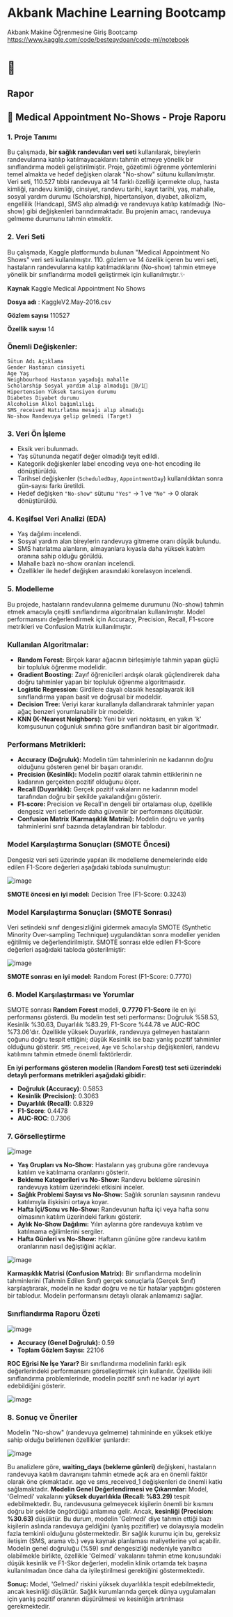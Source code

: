 # Akbank Machine Learning Bootcamp
Akbank Makine Öğrenmesine Giriş Bootcamp
https://www.kaggle.com/code/besteaydoan/code-ml/notebook
# 🎀

## Rapor

## 📄 Medical Appointment No-Shows - Proje Raporu

### 1. Proje Tanımı

Bu çalışmada, **bir sağlık randevuları veri seti** kullanılarak, bireylerin randevularına katılıp katılmayacaklarını tahmin
etmeye yönelik bir sınıflandırma modeli geliştirilmiştir. Proje, gözetimli öğrenme yöntemlerini temel almakta ve
hedef değişken olarak "No-show" sütunu kullanılmıştır. Veri seti, 110.527 tıbbi randevuya ait 14 farklı özelliği
içermekte olup, hasta kimliği, randevu kimliği, cinsiyet, randevu tarihi, kayıt tarihi, yaş, mahalle, sosyal yardım
durumu Scholarship), hipertansiyon, diyabet, alkolizm, engellilik Handcap), SMS alıp almadığı ve randevuya
katılıp katılmadığı No-show) gibi değişkenleri barındırmaktadır. Bu projenin amacı, randevuya gelmeme durumunu
tahmin etmektir.

### 2. Veri Seti

Bu çalışmada, Kaggle platformunda bulunan "Medical Appointment No Shows" veri seti kullanılmıştır. 110.
gözlem ve 14 özellik içeren bu veri seti, hastaların randevularına katılıp katılmadıklarını No-show) tahmin etmeye
yönelik bir sınıflandırma modeli geliştirmek için kullanılmıştır.✨

**Kaynak**  Kaggle  Medical Appointment No Shows

**Dosya adı** : KaggleV2.May-2016.csv

**Gözlem sayısı**  110527

**Özellik sayısı**  14

### Önemli Değişkenler:

```
Sütun Adı Açıklama
Gender Hastanın cinsiyeti
Age Yaş
Neighbourhood Hastanın yaşadığı mahalle
Scholarship Sosyal yardım alıp almadığı 0/1
Hipertension Yüksek tansiyon durumu
Diabetes Diyabet durumu
Alcoholism Alkol bağımlılığı
SMS_received Hatırlatma mesajı alıp almadığı
No-show Randevuya gelip gelmedi (Target)
```
### 3. Veri Ön İşleme

- Eksik veri bulunmadı.
- Yaş sütununda negatif değer olmadığı teyit edildi.
- Kategorik değişkenler label encoding veya one-hot encoding ile dönüştürüldü.
- Tarihsel değişkenler (`ScheduledDay`, `AppointmentDay`) kullanıldıktan sonra gün-sayısı farkı üretildi.
- Hedef değişken `"No-show"` sütunu `"Yes"` → 1 ve `"No"` → 0 olarak dönüştürüldü.

### 4. Keşifsel Veri Analizi (EDA)


- Yaş dağılımı incelendi.
- Sosyal yardım alan bireylerin randevuya gitmeme oranı düşük bulundu.
- SMS hatırlatma alanların, almayanlara kıyasla daha yüksek katılım oranına sahip olduğu görüldü.
- Mahalle bazlı no-show oranları incelendi.
- Özellikler ile hedef değişken arasındaki korelasyon incelendi.

### 5. Modelleme

Bu projede, hastaların randevularına gelmeme durumunu (No-show) tahmin etmek amacıyla çeşitli sınıflandırma algoritmaları kullanılmıştır. Model performansını değerlendirmek için Accuracy, Precision, Recall, F1-score metrikleri ve Confusion Matrix kullanılmıştır.

### Kullanılan Algoritmalar:

- **Random Forest:** Birçok karar ağacının birleşimiyle tahmin yapan güçlü bir topluluk öğrenme modelidir.
- **Gradient Boosting:** Zayıf öğrenicileri ardışık olarak güçlendirerek daha doğru tahminler yapan bir topluluk öğrenme algoritmasıdır.
- **Logistic Regression:** Girdilere dayalı olasılık hesaplayarak ikili sınıflandırma yapan basit ve doğrusal bir modeldir.
- **Decision Tree:** Veriyi karar kurallarıyla dallandırarak tahminler yapan ağaç benzeri yorumlanabilir bir modeldir.
- **KNN (K-Nearest Neighbors):** Yeni bir veri noktasını, en yakın 'k' komşusunun çoğunluk sınıfına göre sınıflandıran basit bir algoritmadır.

  
### Performans Metrikleri:

- **Accuracy (Doğruluk):** Modelin tüm tahminlerinin ne kadarının doğru olduğunu gösteren genel bir başarı oranıdır.
- **Precision (Kesinlik):** Modelin pozitif olarak tahmin ettiklerinin ne kadarının gerçekten pozitif olduğunu ölçer.
- **Recall (Duyarlılık):** Gerçek pozitif vakaların ne kadarının model tarafından doğru bir şekilde yakalandığını gösterir.
- **F1-score:** Precision ve Recall'ın dengeli bir ortalaması olup, özellikle dengesiz veri setlerinde daha güvenilir bir performans ölçütüdür.
- **Confusion Matrix (Karmaşıklık Matrisi):** Modelin doğru ve yanlış tahminlerini sınıf bazında detaylandıran bir tablodur.
  
### Model Karşılaştırma Sonuçları (SMOTE Öncesi)

Dengesiz veri seti üzerinde yapılan ilk modelleme denemelerinde elde edilen F1Score değerleri aşağıdaki tabloda
sunulmuştur:

![image](https://github.com/besteaydogan/AkbankMachineLearning2.0/blob/919a5c663d1f9052b11b3193369c3d85d83882e1/visuals/model%201.png)

**SMOTE öncesi en iyi model:** Decision Tree F1Score: 0.3243

### Model Karşılaştırma Sonuçları (SMOTE Sonrası)

Veri setindeki sınıf dengesizliğini gidermek amacıyla SMOTE Synthetic Minority Over-sampling Technique)
uygulandıktan sonra modeller yeniden eğitilmiş ve değerlendirilmiştir. SMOTE sonrası elde edilen F1Score
değerleri aşağıdaki tabloda gösterilmiştir:

![image](https://github.com/besteaydogan/AkbankMachineLearning2.0/blob/919a5c663d1f9052b11b3193369c3d85d83882e1/visuals/model%202.png)

**SMOTE sonrası en iyi model:** Random Forest F1Score: 0.7770


### 6. Model Karşılaştırması ve Yorumlar

SMOTE sonrası **Random Forest** modeli, **0.7770 F1-Score** ile en iyi performansı gösterdi. Bu modelin test seti performansı: Doğruluk %58.53, Kesinlik %30.63, Duyarlılık %83.29, F1-Score %44.78 ve AUC-ROC %73.06'dır. Özellikle yüksek Duyarlılık, randevuya gelmeyen hastaların çoğunu doğru tespit ettiğini; düşük Kesinlik ise bazı yanlış pozitif tahminler olduğunu gösterir. `SMS_received`, `Age` ve `Scholarship` değişkenleri, randevu katılımını tahmin etmede önemli faktörlerdir.

**En iyi performans gösteren modelin (Random Forest) test seti üzerindeki detaylı performans metrikleri aşağıdaki gibidir:**

- **Doğruluk (Accuracy)**: 0.5853
- **Kesinlik (Precision)**: 0.3063
- **Duyarlılık (Recall)**: 0.8329
- **F1-Score**: 0.4478
- **AUC-ROC**: 0.7306

### 7. Görselleştirme

![image](https://github.com/besteaydogan/AkbankMachineLearning2.0/blob/919a5c663d1f9052b11b3193369c3d85d83882e1/visuals/bars.png)

- **Yaş Grupları vs No-Show:** Hastaların yaş grubuna göre randevuya katılım ve katılmama oranlarını gösterir.
- **Bekleme Kategorileri vs No-Show:** Randevu bekleme süresinin randevuya katılım üzerindeki etkisini inceler.
- **Sağlık Problemi Sayısı vs No-Show:** Sağlık sorunları sayısının randevu katılımıyla ilişkisini ortaya koyar.
- **Hafta İçi/Sonu vs No-Show:** Randevunun hafta içi veya hafta sonu olmasının katılım üzerindeki farkını gösterir.
- **Aylık No-Show Dağılımı:** Yılın aylarına göre randevuya katılım ve katılmama eğilimlerini sergiler.
- **Hafta Günleri vs No-Show:** Haftanın gününe göre randevu katılım oranlarının nasıl değiştiğini açıklar.

![image](https://github.com/besteaydogan/AkbankMachineLearning2.0/blob/919a5c663d1f9052b11b3193369c3d85d83882e1/visuals/confusion%20matrix.png)

**Karmaşıklık Matrisi (Confusion Matrix):** Bir sınıflandırma modelinin tahminlerini (Tahmin Edilen Sınıf) gerçek sonuçlarla (Gerçek Sınıf) karşılaştırarak, modelin ne kadar doğru ve ne tür hatalar yaptığını gösteren bir tablodur. Modelin performansını detaylı olarak anlamamızı sağlar.

### Sınıflandırma Raporu Özeti

![image](https://github.com/besteaydogan/AkbankMachineLearning2.0/blob/7b907d136bed7416cc34a80867a66f3a5a83f8ed/visuals/model3.png)

- **Accuracy (Genel Doğruluk):** 0.59
- **Toplam Gözlem Sayısı:** 22106

**ROC Eğrisi Ne İşe Yarar?**
Bir sınıflandırma modelinin farklı eşik değerlerindeki performansını görselleştirmek için kullanılır. Özellikle ikili
sınıflandırma problemlerinde, modelin pozitif sınıfı ne kadar iyi ayırt edebildiğini gösterir.

![image](https://github.com/besteaydogan/AkbankMachineLearning2.0/blob/7b907d136bed7416cc34a80867a66f3a5a83f8ed/visuals/roc%20e%C4%9Frisi.png)

### 8. Sonuç ve Öneriler

Modelin "No-show" (randevuya gelmeme) tahmininde en yüksek etkiye sahip olduğu belirlenen özellikler
şunlardır:

![image](https://github.com/user-attachments/assets/4e346de9-79f1-4ca3-bedb-33d368fe7557)


Bu analizlere göre, **waiting_days (bekleme günleri)** değişkeni, hastaların randevuya katılım davranışını tahmin
etmede açık ara en önemli faktör olarak öne çıkmaktadır. age ve sms_received_1 değişkenleri de önemli katkı
sağlamaktadır.
**Modelin Genel Değerlendirmesi ve Çıkarımlar:**
Model, 'Gelmedi' vakalarını **yüksek duyarlılıkla Recall: %83.29** tespit edebilmektedir. Bu, randevusuna
gelmeyecek kişilerin önemli bir kısmını doğru bir şekilde öngördüğü anlamına gelir. Ancak, **kesinliği Precision:
%30.63** düşüktür. Bu durum, modelin 'Gelmedi' diye tahmin ettiği bazı kişilerin aslında randevuya geldiğini (yanlış
pozitifler) ve dolayısıyla modelin fazla temkinli olduğunu göstermektedir. Bir sağlık kurumu için bu, gereksiz
iletişim SMS, arama vb.) veya kaynak planlaması maliyetlerine yol açabilir.
Modelin genel doğruluğu %59 sınıf dengesizliği nedeniyle yanıltıcı olabilmekle birlikte, özellikle 'Gelmedi'
vakalarını tahmin etme konusundaki düşük kesinlik ve F1Skor değerleri, modelin klinik ortamda tek başına
kullanılmadan önce daha da iyileştirilmesi gerektiğini göstermektedir.


**Sonuç:** Model, 'Gelmedi' riskini yüksek duyarlılıkla tespit edebilmektedir, ancak kesinliği düşüktür. Sağlık
kurumlarında gerçek dünya uygulamaları için yanlış pozitif oranının düşürülmesi ve kesinliğin artırılması
gerekmektedir.



